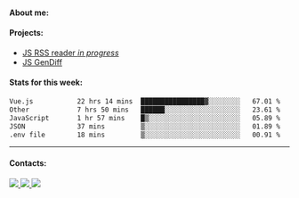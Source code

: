 #### About me:

#### Projects:
- [JS RSS reader *in progress*](https://github.com/GKoil/frontend-project-lvl3)
- [JS GenDiff](https://github.com/GKoil/GenDiff)

#### Stats for this week:
<!--START_SECTION:waka-->

```txt
Vue.js           22 hrs 14 mins  ████████████████▓░░░░░░░░   67.01 %
Other            7 hrs 50 mins   ██████░░░░░░░░░░░░░░░░░░░   23.61 %
JavaScript       1 hr 57 mins    █▒░░░░░░░░░░░░░░░░░░░░░░░   05.89 %
JSON             37 mins         ▒░░░░░░░░░░░░░░░░░░░░░░░░   01.89 %
.env file        18 mins         ▒░░░░░░░░░░░░░░░░░░░░░░░░   00.91 %
```

<!--END_SECTION:waka-->
---
#### Contacts:

<a target='_blank' title='LinkedIn' href="https://www.linkedin.com/in/gkoil/">
  <img src="https://img.shields.io/badge/LinkedIn-0077B5?style=for-the-badge&logo=linkedin&logoColor=white" />
</a>
<a target='_blank' title='Telegram' href="https://t.me/gkoil">
  <img src="https://img.shields.io/badge/Telegram-2CA5E0?style=for-the-badge&logo=telegram&logoColor=white" />
</a>
<a target='_blank' title='Gmail' href="mailto: gk.grigorev@gmail.com">
  <img src="https://img.shields.io/badge/Gmail-D14836?style=for-the-badge&logo=gmail&logoColor=white" />
</a>

